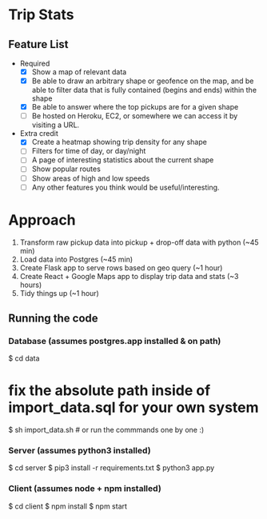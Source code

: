 # Trip Stats

## Feature List
- Required
  - [x] Show a map of relevant data
  - [x] Be able to draw an arbitrary shape or geofence on the map, and be able to filter data that is fully ­contained ​(begins and ends) within the shape
  - [x] Be able to answer where the top pickups are for a given shape
  - [ ] Be hosted on Heroku, EC2, or somewhere we can access it by visiting a URL.
- Extra credit
  - [x] Create a heatmap showing trip density for any shape
  - [ ] Filters for time of day, or day/night
  - [ ] A page of interesting statistics about the current shape
  - [ ] Show popular routes
  - [ ] Show areas of high and low speeds
  - [ ] Any other features you think would be useful/interesting.

# Approach
1. Transform raw pickup data into pickup + drop-off data with python (~45 min)
2. Load data into Postgres (~45 min)
3. Create Flask app to serve rows based on geo query (~1 hour)
4. Create React + Google Maps app to display trip data and stats (~3 hours)
5. Tidy things up (~1 hour)


## Running the code

### Database (assumes postgres.app installed & on path)
  $ cd data
  # fix the absolute path inside of import_data.sql for your own system
  $ sh import_data.sh # or run the commmands one by one :)

### Server (assumes python3 installed)
  $ cd server
  $ pip3 install -r requirements.txt
  $ python3 app.py
  
### Client (assumes node + npm installed)
  $ cd client
  $ npm install
  $ npm start
